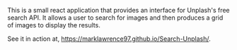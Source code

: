 This is a small react application that provides an interface for Unplash's free search API. It allows a user to search for images and then produces a grid of images to display the results.

See it in action at, https://marklawrence97.github.io/Search-Unplash/.
